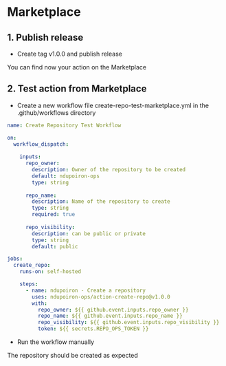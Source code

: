 # Marketplace

## 1. Publish release

* Create tag v1.0.0 and publish release

You can find now your action on the Marketplace

## 2. Test action from Marketplace

* Create a new workflow file create-repo-test-marketplace.yml in the .github/workflows directory

```yaml
name: Create Repository Test Workflow

on:
  workflow_dispatch:
    
    inputs:
      repo_owner:
        description: Owner of the repository to be created
        default: ndupoiron-ops
        type: string
      
      repo_name:
        description: Name of the repository to create
        type: string
        required: true
        
      repo_visibility:
        description: can be public or private
        type: string
        default: public

jobs:
  create_repo:
    runs-on: self-hosted

    steps:
      - name: ndupoiron - Create a repository
        uses: ndupoiron-ops/action-create-repo@v1.0.0
        with:
          repo_owner: ${{ github.event.inputs.repo_owner }}
          repo_name: ${{ github.event.inputs.repo_name }}
          repo_visibility: ${{ github.event.inputs.repo_visibility }}
          token: ${{ secrets.REPO_OPS_TOKEN }}
```

* Run the workflow manually

The repository should be created as expected
